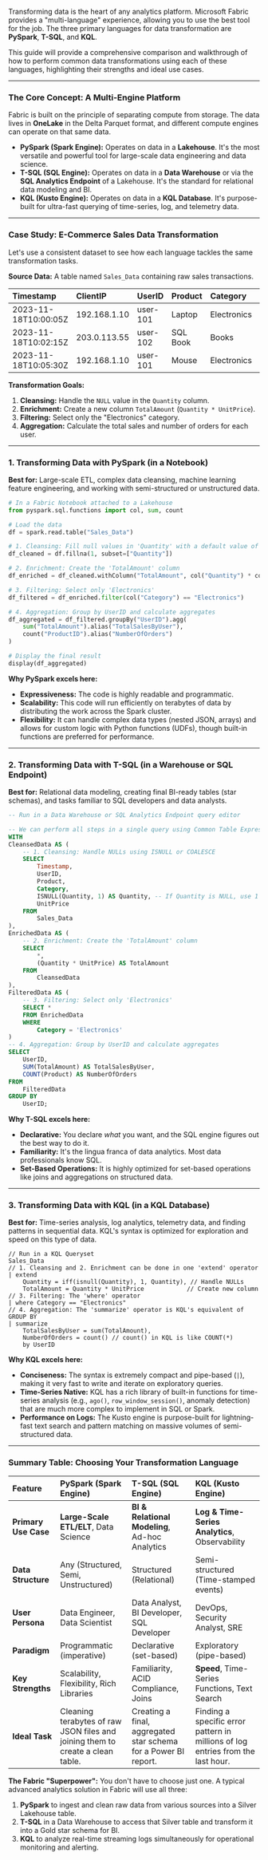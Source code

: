 Transforming data is the heart of any analytics platform. Microsoft Fabric provides a "multi-language" experience, allowing you to use the best tool for the job. The three primary languages for data transformation are **PySpark**, **T-SQL**, and **KQL**.

This guide will provide a comprehensive comparison and walkthrough of how to perform common data transformations using each of these languages, highlighting their strengths and ideal use cases.

---

### The Core Concept: A Multi-Engine Platform

Fabric is built on the principle of separating compute from storage. The data lives in **OneLake** in the Delta Parquet format, and different compute engines can operate on that same data.

*   **PySpark (Spark Engine):** Operates on data in a **Lakehouse**. It's the most versatile and powerful tool for large-scale data engineering and data science.
*   **T-SQL (SQL Engine):** Operates on data in a **Data Warehouse** or via the **SQL Analytics Endpoint** of a Lakehouse. It's the standard for relational data modeling and BI.
*   **KQL (Kusto Engine):** Operates on data in a **KQL Database**. It's purpose-built for ultra-fast querying of time-series, log, and telemetry data.

---

### Case Study: E-Commerce Sales Data Transformation

Let's use a consistent dataset to see how each language tackles the same transformation tasks.

**Source Data:** A table named `Sales_Data` containing raw sales transactions.

| Timestamp | ClientIP | UserID | Product | Category | Quantity | UnitPrice |
| :--- | :--- | :--- | :--- | :--- | :--- | :--- |
| 2023-11-18T10:00:05Z| 192.168.1.10 | user-101 | Laptop | Electronics | 1 | 1200 |
| 2023-11-18T10:02:15Z| 203.0.113.55 | user-102 | SQL Book | Books | 2 | 45 |
| 2023-11-18T10:05:30Z| 192.168.1.10 | user-101 | Mouse | Electronics | NULL | 25 |

**Transformation Goals:**
1.  **Cleansing:** Handle the `NULL` value in the `Quantity` column.
2.  **Enrichment:** Create a new column `TotalAmount` (`Quantity * UnitPrice`).
3.  **Filtering:** Select only the "Electronics" category.
4.  **Aggregation:** Calculate the total sales and number of orders for each user.

---

### 1. Transforming Data with PySpark (in a Notebook)

**Best for:** Large-scale ETL, complex data cleansing, machine learning feature engineering, and working with semi-structured or unstructured data.

```python
# In a Fabric Notebook attached to a Lakehouse
from pyspark.sql.functions import col, sum, count

# Load the data
df = spark.read.table("Sales_Data")

# 1. Cleansing: Fill null values in 'Quantity' with a default value of 1
df_cleaned = df.fillna(1, subset=["Quantity"])

# 2. Enrichment: Create the 'TotalAmount' column
df_enriched = df_cleaned.withColumn("TotalAmount", col("Quantity") * col("UnitPrice"))

# 3. Filtering: Select only 'Electronics'
df_filtered = df_enriched.filter(col("Category") == "Electronics")

# 4. Aggregation: Group by UserID and calculate aggregates
df_aggregated = df_filtered.groupBy("UserID").agg(
    sum("TotalAmount").alias("TotalSalesByUser"),
    count("ProductID").alias("NumberOfOrders")
)

# Display the final result
display(df_aggregated)
```

**Why PySpark excels here:**
*   **Expressiveness:** The code is highly readable and programmatic.
*   **Scalability:** This code will run efficiently on terabytes of data by distributing the work across the Spark cluster.
*   **Flexibility:** It can handle complex data types (nested JSON, arrays) and allows for custom logic with Python functions (UDFs), though built-in functions are preferred for performance.

---

### 2. Transforming Data with T-SQL (in a Warehouse or SQL Endpoint)

**Best for:** Relational data modeling, creating final BI-ready tables (star schemas), and tasks familiar to SQL developers and data analysts.

```sql
-- Run in a Data Warehouse or SQL Analytics Endpoint query editor

-- We can perform all steps in a single query using Common Table Expressions (CTEs)
WITH
CleansedData AS (
    -- 1. Cleansing: Handle NULLs using ISNULL or COALESCE
    SELECT
        Timestamp,
        UserID,
        Product,
        Category,
        ISNULL(Quantity, 1) AS Quantity, -- If Quantity is NULL, use 1
        UnitPrice
    FROM
        Sales_Data
),
EnrichedData AS (
    -- 2. Enrichment: Create the 'TotalAmount' column
    SELECT
        *,
        (Quantity * UnitPrice) AS TotalAmount
    FROM
        CleansedData
),
FilteredData AS (
    -- 3. Filtering: Select only 'Electronics'
    SELECT *
    FROM EnrichedData
    WHERE
        Category = 'Electronics'
)
-- 4. Aggregation: Group by UserID and calculate aggregates
SELECT
    UserID,
    SUM(TotalAmount) AS TotalSalesByUser,
    COUNT(Product) AS NumberOfOrders
FROM
    FilteredData
GROUP BY
    UserID;
```

**Why T-SQL excels here:**
*   **Declarative:** You declare *what* you want, and the SQL engine figures out the best way to do it.
*   **Familiarity:** It's the lingua franca of data analytics. Most data professionals know SQL.
*   **Set-Based Operations:** It is highly optimized for set-based operations like joins and aggregations on structured data.

---

### 3. Transforming Data with KQL (in a KQL Database)

**Best for:** Time-series analysis, log analytics, telemetry data, and finding patterns in sequential data. KQL's syntax is optimized for exploration and speed on this type of data.

```kql
// Run in a KQL Queryset
Sales_Data
// 1. Cleansing and 2. Enrichment can be done in one 'extend' operator
| extend
    Quantity = iff(isnull(Quantity), 1, Quantity), // Handle NULLs
    TotalAmount = Quantity * UnitPrice            // Create new column
// 3. Filtering: The 'where' operator
| where Category == "Electronics"
// 4. Aggregation: The 'summarize' operator is KQL's equivalent of GROUP BY
| summarize
    TotalSalesByUser = sum(TotalAmount),
    NumberOfOrders = count() // count() in KQL is like COUNT(*)
    by UserID
```

**Why KQL excels here:**
*   **Conciseness:** The syntax is extremely compact and pipe-based (`|`), making it very fast to write and iterate on exploratory queries.
*   **Time-Series Native:** KQL has a rich library of built-in functions for time-series analysis (e.g., `ago()`, `row_window_session()`, anomaly detection) that are much more complex to implement in SQL or Spark.
*   **Performance on Logs:** The Kusto engine is purpose-built for lightning-fast text search and pattern matching on massive volumes of semi-structured data.

---

### Summary Table: Choosing Your Transformation Language

| Feature | PySpark (Spark Engine) | T-SQL (SQL Engine) | KQL (Kusto Engine) |
| :--- | :--- | :--- | :--- |
| **Primary Use Case**| **Large-Scale ETL/ELT**, Data Science | **BI & Relational Modeling**, Ad-hoc Analytics | **Log & Time-Series Analytics**, Observability |
| **Data Structure** | Any (Structured, Semi, Unstructured) | Structured (Relational) | Semi-structured (Time-stamped events) |
| **User Persona** | Data Engineer, Data Scientist | Data Analyst, BI Developer, SQL Developer | DevOps, Security Analyst, SRE |
| **Paradigm** | Programmatic (imperative) | Declarative (set-based) | Exploratory (pipe-based) |
| **Key Strengths** | Scalability, Flexibility, Rich Libraries | Familiarity, ACID Compliance, Joins | **Speed**, Time-Series Functions, Text Search |
| **Ideal Task** | Cleaning terabytes of raw JSON files and joining them to create a clean table. | Creating a final, aggregated star schema for a Power BI report. | Finding a specific error pattern in millions of log entries from the last hour. |

**The Fabric "Superpower":** You don't have to choose just one. A typical advanced analytics solution in Fabric will use all three:
1.  **PySpark** to ingest and clean raw data from various sources into a Silver Lakehouse table.
2.  **T-SQL** in a Data Warehouse to access that Silver table and transform it into a Gold star schema for BI.
3.  **KQL** to analyze real-time streaming logs simultaneously for operational monitoring and alerting.